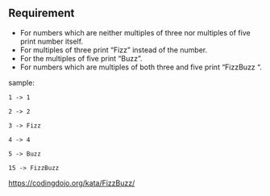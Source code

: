 ## Requirement
- For numbers which are neither multiples of three nor multiples of five print number itself.
- For multiples of three print “Fizz” instead of the number.
- For the multiples of five print “Buzz”.
- For numbers which are multiples of both three and five print “FizzBuzz “.

sample:
```text
1 -> 1

2 -> 2

3 -> Fizz

4 -> 4

5 -> Buzz

15 -> FizzBuzz
```


https://codingdojo.org/kata/FizzBuzz/

